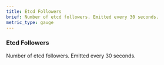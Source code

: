 ```yaml
---
title: Etcd Followers
brief: Number of etcd followers. Emitted every 30 seconds.
metric_type: gauge
---
```


### Etcd Followers

Number of etcd followers. Emitted every 30 seconds.